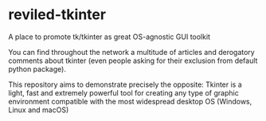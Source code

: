 # reviled-tkinter
A place to promote tk/tkinter as great OS-agnostic GUI toolkit

You can find throughout the network a multitude of articles and derogatory comments about tkinter (even people asking for their exclusion from default python package).

This repository aims to demonstrate precisely the opposite: Tkinter is a light, fast and extremely powerful tool for creating any type of graphic environment compatible with the most widespread desktop OS (Windows, Linux and macOS)
